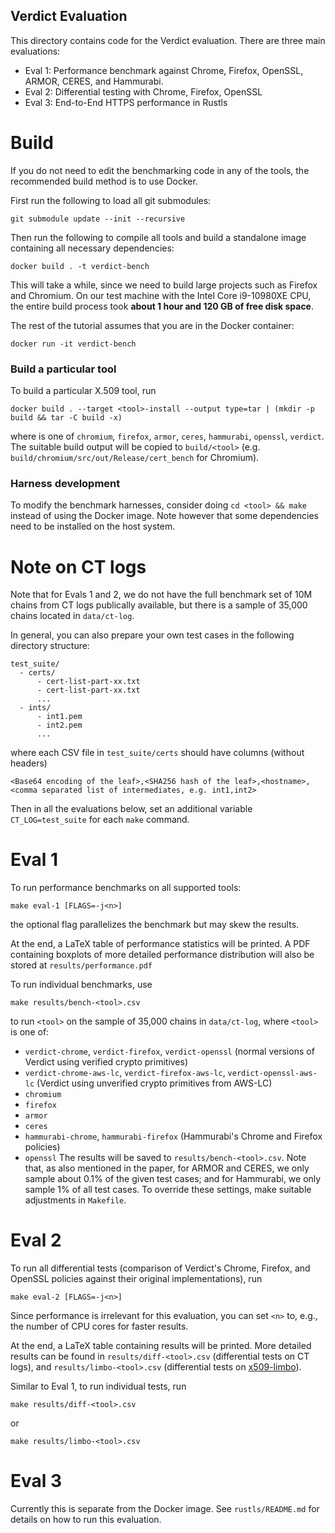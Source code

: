 Verdict Evaluation
---

This directory contains code for the Verdict evaluation.
There are three main evaluations:
- Eval 1: Performance benchmark against Chrome, Firefox, OpenSSL, ARMOR, CERES, and Hammurabi.
- Eval 2: Differential testing with Chrome, Firefox, OpenSSL
- Eval 3: End-to-End HTTPS performance in Rustls

# Build

If you do not need to edit the benchmarking code in any of the tools, the recommended
build method is to use Docker.

First run the following to load all git submodules:
```
git submodule update --init --recursive
```

Then run the following to compile all tools and build a standalone image
containing all necessary dependencies:
```
docker build . -t verdict-bench
```
This will take a while, since we need to build large projects such as Firefox and Chromium.
On our test machine with the Intel Core i9-10980XE CPU,
the entire build process took **about 1 hour and 120 GB of free disk space**.

The rest of the tutorial assumes that you are in the Docker container:
```
docker run -it verdict-bench
```

### Build a particular tool
To build a particular X.509 tool, run
```
docker build . --target <tool>-install --output type=tar | (mkdir -p build && tar -C build -x)
```
where <tool> is one of `chromium`, `firefox`, `armor`, `ceres`, `hammurabi`, `openssl`, `verdict`.
The suitable build output will be copied to `build/<tool>` (e.g. `build/chromium/src/out/Release/cert_bench` for Chromium).

### Harness development

To modify the benchmark harnesses, consider doing `cd <tool> && make` instead of using the Docker image.
Note however that some dependencies need to be installed on the host system.

# Note on CT logs
Note that for Evals 1 and 2, we do not have the full benchmark set of 10M chains from CT logs publically available,
but there is a sample of 35,000 chains located in `data/ct-log`.

In general, you can also prepare your own test cases in the following directory structure:
```
test_suite/
  - certs/
      - cert-list-part-xx.txt
      - cert-list-part-xx.txt
      ...
  - ints/
      - int1.pem
      - int2.pem
      ...
```
where each CSV file in `test_suite/certs` should have columns (without headers)
```
<Base64 encoding of the leaf>,<SHA256 hash of the leaf>,<hostname>,<comma separated list of intermediates, e.g. int1,int2>
```

Then in all the evaluations below, set an additional variable `CT_LOG=test_suite` for each `make` command.

# Eval 1

To run performance benchmarks on all supported tools:
```
make eval-1 [FLAGS=-j<n>]
```
the optional flag parallelizes the benchmark but may skew the results.

At the end, a LaTeX table of performance statistics will be printed.
A PDF containing boxplots of more detailed performance distribution will also be stored at `results/performance.pdf`

To run individual benchmarks, use
```
make results/bench-<tool>.csv
```
to run `<tool>` on the sample of 35,000 chains in `data/ct-log`,
where `<tool>` is one of:
- `verdict-chrome`, `verdict-firefox`, `verdict-openssl` (normal versions of Verdict using verified crypto primitives)
- `verdict-chrome-aws-lc`, `verdict-firefox-aws-lc`, `verdict-openssl-aws-lc` (Verdict using unverified crypto primitives from AWS-LC)
- `chromium`
- `firefox`
- `armor`
- `ceres`
- `hammurabi-chrome`, `hammurabi-firefox` (Hammurabi's Chrome and Firefox policies)
- `openssl`
The results will be saved to `results/bench-<tool>.csv`.
Note that, as also mentioned in the paper, for ARMOR and CERES, we only sample about 0.1% of the given test cases;
and for Hammurabi, we only sample 1% of all test cases.
To override these settings, make suitable adjustments in `Makefile`.

# Eval 2

To run all differential tests (comparison of Verdict's Chrome, Firefox,
and OpenSSL policies against their original implementations), run
```
make eval-2 [FLAGS=-j<n>]
```
Since performance is irrelevant for this evaluation, you can
set `<n>` to, e.g., the number of CPU cores for faster results.

At the end, a LaTeX table containing results will be printed.
More detailed results can be found in `results/diff-<tool>.csv` (differential tests on CT logs),
and `results/limbo-<tool>.csv` (differential tests on [x509-limbo](https://github.com/C2SP/x509-limbo)).

Similar to Eval 1, to run individual tests, run
```
make results/diff-<tool>.csv
```
or
```
make results/limbo-<tool>.csv
```

# Eval 3

Currently this is separate from the Docker image.
See `rustls/README.md` for details on how to run this evaluation.
